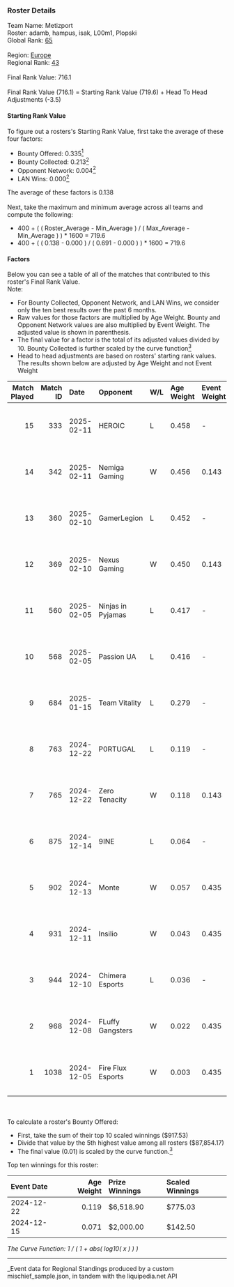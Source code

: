 ### Roster Details<br />
Team Name: Metizport<br />
Roster: adamb, hampus, isak, L00m1, Plopski<br />
Global Rank: [65](../../standings_global_2025_06_02.md)<br />
<br />
Region: [Europe]( ../../standings_europe_2025_06_02.md)<br />
Regional Rank: [43]( ../../standings_europe_2025_06_02.md)<br />
<br />
Final Rank Value:  716.1<br />
<br />
Final Rank Value (716.1) = Starting Rank Value (719.6) + Head To Head Adjustments (-3.5)<br />

#### Starting Rank Value<br />
To figure out a rosters's Starting Rank Value, first take the average of these four factors:<br />
- Bounty Offered: 0.335[<sup>1</sup>](#table2)
- Bounty Collected: 0.213[<sup>2</sup>](#table1)
- Opponent Network: 0.004[<sup>2</sup>](#table1)
- LAN Wins: 0.000[<sup>2</sup>](#table1)

The average of these factors is 0.138<br />
<br />
Next, take the maximum and minimum average across all teams and compute the following:<br />
- 400 + ( ( Roster_Average - Min_Average ) / ( Max_Average - Min_Average ) ) * 1600 = 719.6
- 400 + ( ( 0.138 - 0.000 ) / ( 0.691 - 0.000 ) ) * 1600 = 719.6


#### Factors<br />
Below you can see a table of all of the matches that contributed to this roster's Final Rank Value.<br />
Note:<br />

- For Bounty Collected, Opponent Network, and LAN Wins, we consider only the ten best results over the past 6 months.
- Raw values for those factors are multiplied by Age Weight. Bounty and Opponent Network values are also multiplied by Event Weight. The adjusted value is shown in parenthesis.
- The final value for a factor is the total of its adjusted values divided by 10. Bounty Collected is further scaled by the curve function[<sup>3</sup>](#curveFunction)
- Head to head adjustments are based on rosters' starting rank values. The results shown below are adjusted by Age Weight and not Event Weight
<span id="table1"></span><br />


| Match Played | Match ID | Date       | Opponent          | W/L | Age Weight | Event Weight | Bounty Collected | Opponent Network | LAN Wins  | H2H Adj. | Roster                              |
| -: | -: | :- | :- | :- | :- | :- | :- | :- | :- | -: | :- |
|           15 |      333 | 2025-02-11 | HEROIC            | L   | 0.458      | -            | -                | -                | -         |    -2.11 | adamb, hampus, isak, L00m1, Plopski |
|           14 |      342 | 2025-02-11 | Nemiga Gaming     | W   | 0.456      | 0.143        | 0.011 (0.001)    | 0.243 (0.016)    | 0 (0.000) |     7.56 | adamb, hampus, isak, L00m1, Plopski |
|           13 |      360 | 2025-02-10 | GamerLegion       | L   | 0.452      | -            | -                | -                | -         |    -0.30 | adamb, hampus, isak, L00m1, Plopski |
|           12 |      369 | 2025-02-10 | Nexus Gaming      | W   | 0.450      | 0.143        | 0.017 (0.001)    | 0.130 (0.008)    | 0 (0.000) |     7.33 | adamb, hampus, isak, L00m1, Plopski |
|           11 |      560 | 2025-02-05 | Ninjas in Pyjamas | L   | 0.417      | -            | -                | -                | -         |    -9.84 | adamb, hampus, isak, L00m1, Plopski |
|           10 |      568 | 2025-02-05 | Passion UA        | L   | 0.416      | -            | -                | -                | -         |    -5.86 | adamb, hampus, isak, L00m1, Plopski |
|            9 |      684 | 2025-01-15 | Team Vitality     | L   | 0.279      | -            | -                | -                | -         |    -0.02 | adamb, hampus, isak, L00m1, Plopski |
|            8 |      763 | 2024-12-22 | P0RTUGAL          | L   | 0.119      | -            | -                | -                | -         |    -1.83 | adamb, L00m1, nilo, Plopski, SHiNE  |
|            7 |      765 | 2024-12-22 | Zero Tenacity     | W   | 0.118      | 0.143        | 0.002 (0.000)    | 0.391 (0.007)    | 0 (0.000) |     1.67 | adamb, L00m1, nilo, Plopski, SHiNE  |
|            6 |      875 | 2024-12-14 | 9INE              | L   | 0.064      | -            | -                | -                | -         |    -0.83 | adamb, L00m1, nilo, Plopski, SHiNE  |
|            5 |      902 | 2024-12-13 | Monte             | W   | 0.057      | 0.435        | 0.005 (0.000)    | 0.013 (0.000)    | 0 (0.000) |     0.81 | adamb, L00m1, nilo, Plopski, SHiNE  |
|            4 |      931 | 2024-12-11 | Insilio           | W   | 0.043      | 0.435        | 0.000 (0.000)    | 0.173 (0.003)    | 0 (0.000) |     0.32 | adamb, L00m1, nilo, Plopski, SHiNE  |
|            3 |      944 | 2024-12-10 | Chimera Esports   | L   | 0.036      | -            | -                | -                | -         |    -0.61 | adamb, L00m1, nilo, Plopski, SHiNE  |
|            2 |      968 | 2024-12-08 | FLuffy Gangsters  | W   | 0.022      | 0.435        | 0.000 (0.000)    | 0.073 (0.001)    | 0 (0.000) |     0.15 | adamb, L00m1, nilo, Plopski, SHiNE  |
|            1 |     1038 | 2024-12-05 | Fire Flux Esports | W   | 0.003      | 0.435        | 0.001 (0.000)    | 0.784 (0.001)    | 0 (0.000) |     0.05 | adamb, L00m1, nilo, Plopski, SHiNE  |

<br />
<span id="table2"></span><br />
To calculate a roster's Bounty Offered:<br />

- First, take the sum of their top 10 scaled winnings ($917.53)
- Divide that value by the 5th highest value among all rosters ($87,854.17)
- The final value (0.01) is scaled by the curve function.[<sup>3</sup>](#curveFunction)

Top ten winnings for this roster:<br />

| Event Date | Age Weight | Prize Winnings | Scaled Winnings |
| :- | -: | :- | :- |
| 2024-12-22 |      0.119 | $6,518.90      | $775.03         |
| 2024-12-15 |      0.071 | $2,000.00      | $142.50         |


<span id="curveFunction"></span>_The Curve Function: 1 / ( 1 + abs( log10( x ) ) )_<br />

---
_Event data for Regional Standings produced by a custom mischief_sample.json, in tandem with the liquipedia.net API<br />
